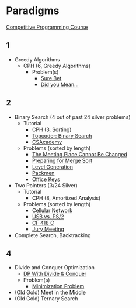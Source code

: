 # Paradigms

[Competitive Programming Course](https://github.com/SuprDewd/T-414-AFLV/tree/master/04_problem_solving_paradigms)

## 1
  * Greedy Algorithms
    * CPH (6, Greedy Algorithms)
      * Problem(s)
        * [Sure Bet](https://csacademy.com/contest/archive/task/sure-bet/)
        * [Did you Mean...](http://codeforces.com/contest/860/problem/A)
        
## 2

  * Binary Search (4 out of past 24 silver problems)
    * Tutorial
      * CPH (3, Sorting)
      * [Topcoder: Binary Search](https://www.topcoder.com/community/data-science/data-science-tutorials/binary-search/)
      * [CSAcademy](https://csacademy.com/lesson/binary_search)
    * Problems (sorted by length)
      * [The Meeting Place Cannot Be Changed](http://codeforces.com/contest/782/problem/B) [](48)
      * [Preparing for Merge Sort](http://codeforces.com/contest/847/problem/B) [](53)
      * [Level Generation](http://codeforces.com/problemset/problem/818/F) [](54)
      * [Packmen](http://codeforces.com/contest/847/problem/E) [](57)
      * [Office Keys](http://codeforces.com/problemset/problem/830/A) [](60)
  * Two Pointers (3/24 Silver)
    * Tutorial
      * CPH (8, Amortized Analysis)
    * Problems (sorted by length)
      * [Cellular Network](http://codeforces.com/problemset/problem/702/C) [](48)
      * [USB vs. PS/2](http://codeforces.com/problemset/problem/762/B) [](53)
      * [CF 418 C](http://codeforces.com/problemset/problem/814/C) [](54)
      * [Jury Meeting](http://codeforces.com/problemset/problem/853/B) [](90)
  * Complete Search, Backtracking

## 4

  * Divide and Conquer Optimization
    * [DP With Divide & Conquer](http://codeforces.com/blog/entry/8219)
    * Problem(s)
      * [Minimization Problem](http://codeforces.com/contest/868/problem/F)
  * (Old Gold) Meet in the Middle 
  * (Old Gold) Ternary Search
